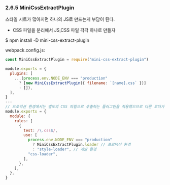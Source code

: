 
### 2.6.5 MiniCssExtractPlugin

스타일 시트가 많아지면 하나의 JS로 만드는게 부담이 된다.
- CSS 파일을 분리해서 JS,CSS 파일 각각 하나로 만들자

$ npm install -D mini-css-extract-plugin

webpack.config.js:
```js
const MiniCssExtractPlugin = require("mini-css-extract-plugin")

module.exports = {
  plugins: [
    ...(process.env.NODE_ENV === "production"
      ? [new MiniCssExtractPlugin({ filename: `[name].css` })]
      : []),
  ],
}
---
// 프로덕션 환경에서는 별도의 CSS 파일으로 추출하는 플러그인을 적용했으므로 다른 로더가 필요
module.exports = {
  module: {
    rules: [
      {
        test: /\.css$/,
        use: [
          process.env.NODE_ENV === "production"
            ? MiniCssExtractPlugin.loader // 프로덕션 환경
            : "style-loader", // 개발 환경
          "css-loader",
        ],
      },
    ],
  },
}
```